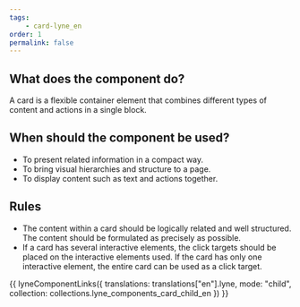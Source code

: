 ```yaml
---
tags: 
    - card-lyne_en
order: 1
permalink: false
---
```


## What does the component do?
A card is a flexible container element that combines different types of content and actions in a single block.

## When should the component be used?
* To present related information in a compact way.
* To bring visual hierarchies and structure to a page.
* To display content such as text and actions together.

## Rules
* The content within a card should be logically related and well structured. The content should be formulated as precisely as possible.
* If a card has several interactive elements, the click targets should be placed on the interactive elements used. If the card has only one interactive element, the entire card can be used as a click target.

{{ lyneComponentLinks({
  translations: translations["en"].lyne,
  mode: "child",
  collection: collections.lyne_components_card_child_en
}) }}